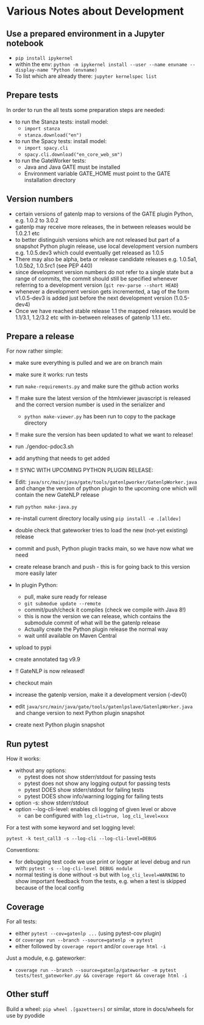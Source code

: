 # Various Notes about Development

## Use a prepared environment in a Jupyter notebook

* `pip install ipykernel`
* within the env: `python -m ipykernel install --user --name envname --display-name "Python (envname)`
* To list which are already there: `jupyter kernelspec list`


## Prepare tests

In order to run the all tests some preparation steps are needed:

* to run the Stanza tests: install model:
  * `import stanza`
  * `stanza.download("en")`
* to run the Spacy tests: install model:
  * `import spacy.cli`
  * `spacy.cli.download("en_core_web_sm")`
* to run the GateWorker tests:
  * Java and Java GATE must be installed
  * Environment variable GATE_HOME must point to the GATE installation directory


## Version numbers

* certain versions of gatenlp map to versions of the GATE plugin Python, e.g. 1.0.2 to 3.0.2
* gatenlp may receive more releases, the in between releases would be 1.0.2.1 etc 
* to better distinguish versions which are not released but part of a snapshot Python plugin release, use local
  development version numbers e.g. 1.0.5.dev3 which could eventually get released as 1.0.5
* There may also be alpha, beta or release candidate releases e.g. 1.0.5a1, 1.0.5b2, 1.0.5rc1 (see PEP 440)
* since development version numbers do not refer to a single state but a range of commits, the commit should 
  still be specified whenever referring to a development version (`git rev-parse --short HEAD`)
* whenever a development version gets incremented, a tag of the form v1.0.5-dev3 is added just before the 
  next development version (1.0.5-dev4)
* Once we have reached stable release 1.1 the mapped releases would be 1.1/3.1, 1.2/3.2 etc with 
  in-between releases of gatenlp 1.1.1 etc.

## Prepare a release

For now rather simple:

* make sure everything is pulled and we are on branch main
* make sure it works: run tests
* run `make-requirements.py` and make sure the github action works
* !! make sure the latest version of the htmlviewer javascript is released
  and the correct version number is used in the serializer and 
  * `python make-viewer.py` has been run to copy to the package directory
* !! make sure the version has been updated to what we want to release!
* run ./gendoc-pdoc3.sh
* add anything that needs to get added

* !! SYNC WITH UPCOMING PYTHON PLUGIN RELEASE:
* Edit: `java/src/main/java/gate/tools/gatenlpworker/GatenlpWorker.java`
  and change the version of python plugin to the upcoming one which will contain the new GateNLP release
* run `python make-java.py` 
* re-install current directory locally using `pip install -e .[alldev]`
* double check that gateworker tries to load the new (not-yet existing) release
* commit and push, Python plugin tracks main, so we have now what we need 
* create release branch and push - this is for going back to this version more easily later

* In plugin Python:
  * pull, make sure ready for release
  * `git submodue update --remote` 
  * commit/push/check it compiles (check we compile with Java 8!)
  * this is now the version we can release, which contains the submodule commit of what will be the gatenlp release
  * Actually create the Python plugin release the normal way
  * wait until available on Maven Central
  
* upload to pypi
* create annotated tag v9.9
* !! GateNLP is now released!
* checkout main
* increase the gatenlp version, make it a development version (-dev0)
* edit `java/src/main/java/gate/tools/gatenlpslave/GatenlpWorker.java` and change version
  to next Python plugin snapshot
* create next Python plugin snapshot

## Run pytest

How it works:
* without any options:
  * pytest does not show stderr/stdout for passing tests
  * pytest does not show any logging output for passing tests
  * pytest DOES show stderr/stdout for failing tests
  * pytest DOES show info/warning logging for failing tests
* option -s: show stderr/stdout 
* option --log-cli-level: enables cli logging of given level or above
  * can be configured with `log_cli=true, log_cli_level=xxx`

For a test with some keyword and set logging level:

`pytest -k test_call3 -s --log-cli --log-cli-level=DEBUG`


Conventions:

* for debugging test code we use print or logger at level debug and run with:
  `pytest -s --log-cli-level DEBUG module`
* normal testing is done without -s but with `log_cli_level=WARNING` to show important feedback from the 
  tests, e.g. when a test is skipped because of the local config

## Coverage

For all tests:

* either `pytest --cov=gatenlp ...` (using pytest-cov plugin)
* or `coverage run --branch --source=gatenlp -m pytest`
* either followed by `coverage report` and/or `coverage html -i`

Just a module, e.g. gateworker:

* `coverage run --branch --source=gatenlp/gateworker -m pytest tests/test_gateworker.py && coverage report && coverage html -i`


## Other stuff

Build a wheel: `pip wheel .[gazetteers]` or similar, store in docs/wheels for use by pyodide


